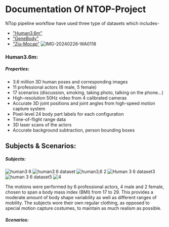 # Documentation Of NTOP-Project
NTop pipeline workflow have used three type of datasets which includes-
+ ["Human3.6m"](http://vision.imar.ro/human3.6m/description.php)
+ [“GeneBody”](https://generalizable-neural-performer.github.io/genebody.html) 
+ [“Zju-Mocap”](https://chingswy.github.io/Dataset-Demo/)
  ![IMG-20240226-WA0118](https://github.com/Dipankar1997161/NTOP-Project/assets/104356405/99593957-2f9c-483e-95fc-54824e4841c5)

### Human3.6m:
##### Properties:
+ 3.6 million 3D human poses and corresponding images
+ 11 professional actors (6 male, 5 female)
+ 17 scenarios (discussion, smoking, taking photo, talking on the phone...)
+ High-resolution 50Hz video from 4 calibrated cameras
+ Accurate 3D joint positions and joint angles from high-speed motion capture system
+ Pixel-level 24 body part labels for each configuration
+ Time-of-flight range data
+ 3D laser scans of the actors
+ Accurate background subtraction, person bounding boxes
## Subjects & Scenarios:
##### Subjects:  
![human3 6](https://github.com/Dipankar1997161/NTOP-Project/assets/104356405/16db7a07-3751-4f47-a495-3b6af2c3c43b) ![human3 6 dataset](https://github.com/Dipankar1997161/NTOP-Project/assets/104356405/1c3b9de8-8bfd-4836-9a40-a2502f46bc33) ![human3,6 2](https://github.com/Dipankar1997161/NTOP-Project/assets/104356405/c5948fbd-09d2-483b-8eef-215a41806032) ![Human 3 6 dataset3](https://github.com/Dipankar1997161/NTOP-Project/assets/104356405/e1eb294c-e143-4ecb-9d27-9d20df5ba8e8) ![human 3 6 dataset5](https://github.com/Dipankar1997161/NTOP-Project/assets/104356405/e42583f3-77a3-4566-a922-e06364e165d1) ![4](https://github.com/Dipankar1997161/NTOP-Project/assets/104356405/88e8222f-725e-4c63-a0cf-ecd4fc5b83a1)

The motions were performed by 6 professional actors, 4 male and 2 female, chosen to span a body mass index (BMI) from 17 to 29. This provides a moderate amount of body shape variability as well as different ranges of mobility. The subjects wore their own regular clothing, as opposed to special motion capture costumes, to maintain as much realism as possible. 
##### Scenarios:
